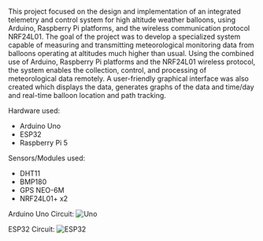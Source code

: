 This project focused on the design and implementation of an integrated telemetry and control system for high altitude weather balloons, using Arduino, Raspberry Pi platforms, and the wireless communication protocol NRF24L01. The goal of the project was to develop a specialized system capable of measuring and transmitting meteorological monitoring data from balloons operating at altitudes much higher than usual. Using the combined use of Arduino, Raspberry Pi platforms and the NRF24L01 wireless protocol, the system enables the collection, control, and processing of meteorological data remotely. A user-friendly graphical interface was also created which displays the data, generates graphs of the data and time/day and real-time balloon location and path tracking. 

Hardware used:
- Arduino Uno
- ESP32
- Raspberry Pi 5

Sensors/Modules used:
- DHT11
- BMP180
- GPS NEO-6M
- NRF24L01+ x2



Arduino Uno Circuit:
![Uno](https://i.imgur.com/CL96Pqt.png)

ESP32 Circuit: 
![ESP32](https://i.imgur.com/pYLStwW.png)


